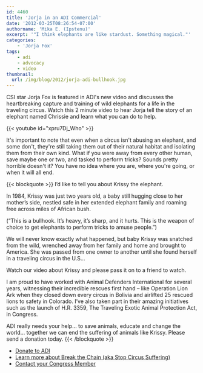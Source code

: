 ```yaml
---
id: 4460
title: 'Jorja in an ADI Commercial'
date: '2012-03-25T08:26:54-07:00'
authorname: 'Mika E. (Ipstenu)'
excerpt: '"I think elephants are like stardust. Something magical."'
categories:
    - 'Jorja Fox'
tags:
    - adi
    - advocacy
    - video
thumbnail:
  url: /img/blog/2012/jorja-adi-bullhook.jpg
---
```


CSI star Jorja Fox is featured in ADI's new video and discusses the heartbreaking capture and training of wild elephants for a life in the traveling circus. Watch this 2 minute video to hear Jorja tell the story of an elephant named Chrissie and learn what you can do to help.

{{< youtube id="xpru7Dj_Who" >}}

It's important to note that even when a circus isn't abusing an elephant, and some don't, they're still taking them out of their natural habitat and isolating them from their own kind. What if you were away from every other human, save maybe one or two, and tasked to perform tricks? Sounds pretty horrible doesn't it? You have no idea where you are, where you're going, or when it will all end.

{{< blockquote >}}
I’d like to tell you about Krissy the elephant.

In 1984, Krissy was just two years old, a baby still hugging close to her mother’s side, nestled safe in her extended elephant family and roaming free across miles of African bush.

(“This is a bullhook. It’s heavy, it’s sharp, and it hurts. This is the weapon of choice to get elephants to perform tricks to amuse people.”)

We will never know exactly what happened, but baby Krissy was snatched from the wild, wrenched away from her family and home and brought to America. She was passed from one owner to another until she found herself in a traveling circus in the U.S…

Watch our video about Krissy and please pass it on to a friend to watch.

I am proud to have worked with Animal Defenders International for several years, witnessing their incredible rescues first hand – like Operation Lion Ark when they closed down every circus in Bolivia and airlifted 25 rescued lions to safety in Colorado. I’ve also taken part in their amazing initiatives such as the launch of H.R. 3359, The Traveling Exotic Animal Protection Act, in Congress.

ADI really needs your help… to save animals, educate and change the world… together we can end the suffering of animals like Krissy. Please send a donation today.
{{< /blockquote >}}

* [Donate to ADI](https://www.ad-international.org/take_action/donate.php)
* [Learn more about Break the Chain (aka Stop Circus Suffering)](https://www.stopcircussuffering.com/)
* [Contact your Congress Member](https://bit.ly/EmailToCongress)
